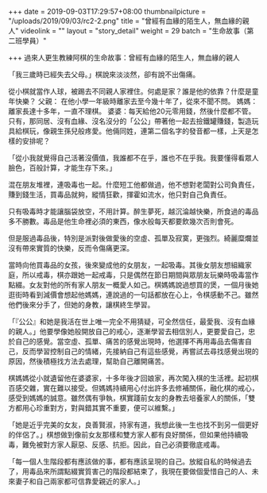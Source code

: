 +++
date = 2019-09-03T17:29:57+08:00
thumbnailpicture = "/uploads/2019/09/03/rc2-2.png"
title = "曾經有血緣的陌生人，無血緣的親人"
videolink = ""
layout = "story_detail"
weight = 29
batch =  "生命故事（第二班學員）" 


+++
過來人更生教練阿棋的生命故事：曾經有血緣的陌生人，無血緣的親人

「我三歲時已經失去父母。」棋說來淡淡然，卻有說不出傷痛。

從小棋就當作人球，被踢去不同親人家裡住。何處是家？誰是他的依靠？什麼是童年快樂？
父親： 在他小學一年級時離家去至今幾十年了，從來不聞不問。
媽媽：離家長達十多年，一直不理棋。
婆婆：每天給他20元零用錢，然後什麼都不管。
只有，那同居、沒有血緣、沒名沒分的「公公」帶著他一起去撿鐵罐賺錢，製造玩具給棋玩，像親生孫兒般疼愛。他倆同姓，連第二個名字的發音都一樣，上天是怎樣的安排呢？

「從小我就覺得自己活著沒價值，我誰都不在乎，誰也不在乎我。我要懂得看眾人臉色，百般計算，才能生存下來。」

混在朋友堆裡，連吸毒也一起。什麼短工他都做過，他不想對老闆對公司負責任，賺到錢生活，買毒品就夠，縱情狂歡，揮霍如流水，他只對自己負責任。

只有吸毒時才能讓腦袋放空，不用計算。醉生夢死，越沉淪越快樂，所食過的毒品多不勝數。毒品是他生命裡必須的東西，像水般每天都要飲幾次否則會死。

但是服過毒品後，特別是派對後做愛後的空虛、孤單及寂寞，更強烈。綺麗糜爛並沒有帶來實質的快樂，反而令傷痛更深。

當時向他買毒品的女孩，後來變成他的女朋友，一起吸毒。其後女朋友想組織家庭，所以戒毒，棋亦跟她一起戒毒，只是偶然在節日期間與眾朋友玩樂時吸毒當作點綴。女友對他的所有家人朋友一概愛人如己。棋媽媽說過想買的煲，一個月後她逛街時看到減價會想起他媽媽，連說過的一句話都放在心上，令棋感動不己。雖然他們後來分手了，但她的身教，讓棋終生學習。

「『公公』和她是我活在世上唯一完全不用猜疑，可全然信任，最愛我、沒有血緣的親人。」他要學像她般開放自己的戒心，逐漸學習去相信別人，更要愛自己，忠於自己的感覺。當空虛、孤單、痛苦的感覺出現時，他選擇不再用毒品去傷害自己，反而學習控制自己的情緒，先接納自己有這些感覺，再嘗試去尋找感覺出現的原因，然後積極找方法去處理，幫助自己離開痛苦。

棋媽媽從小就遺留他在婆婆家，十多年後才回娘家，再次闖入棋的生活裡。起初棋百感交雜，實在難以接受。但媽媽持續用心付出許多去修補關係，融化棋的戒心，感受到媽媽的誠意。雖然偶有爭執，棋實踐前女友的身教去培養家人的關係，「雙方都用心珍重對方，對與錯其實不重要，便可以維繫。」

「她是近乎完美的女友，良善賢淑，持家有道，我想此後一生也找不到另一個更好的伴侶了。」棋想做到像前女友那樣和雙方家人都有良好關係，但如果他持續吸毒，難免被對方家人厭惡、反感、抗拒。因此，自己必須要徹底戒毒。

「每一個人生階段都有應該做的事，都有應該呈現的自己。放縱自私的時候過去了，用毒品來所謂點綴實質害己的階段都結束了，我現在要做個愛惜自己的人、未來妻子和自己兩家都可信靠愛親近的家人。」